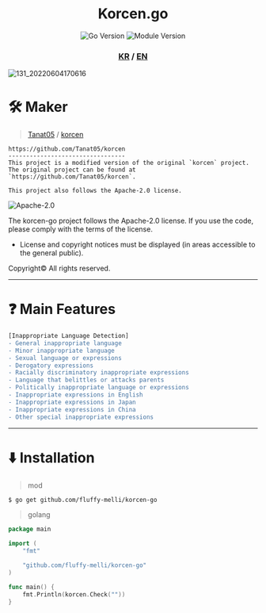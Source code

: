 <div align="center">
  <h1>Korcen.go</h1>

  ![Go Version](https://github.com/fluffy-melli/korcen-go/blob/main/docs/asset/go_version.svg)
  ![Module Version](https://github.com/fluffy-melli/korcen-go/blob/main/docs/asset/module_version.svg)
</div>
<div align="center">
  <h3>
    <a href="https://github.com/fluffy-melli/korcen-go">KR</a> /
    <a href="https://github.com/fluffy-melli/korcen-go/blob/main/docs/README.EN.md">EN</a>
  </h3>
</div>

![131_20220604170616](https://user-images.githubusercontent.com/85154556/171998341-9a7439c8-122f-4a9f-beb6-0e0b3aad05ed.png)

# 🛠 Maker

>[Tanat05](https://github.com/Tanat05) / [korcen](https://github.com/Tanat05/korcen)
```
https://github.com/Tanat05/korcen
---------------------------------
This project is a modified version of the original `korcen` project.
The original project can be found at `https://github.com/Tanat05/korcen`.

This project also follows the Apache-2.0 license.
```
![Apache-2.0](https://github.com/fluffy-melli/korcen-go/blob/main/docs/asset/Apache-2.0.png)

The korcen-go project follows the Apache-2.0 license. If you use the code, please comply with the terms of the license.

- License and copyright notices must be displayed (in areas accessible to the general public).

Copyright© All rights reserved.

---

# ❓ Main Features

```diff
[Inappropriate Language Detection]
- General inappropriate language
- Minor inappropriate language
- Sexual language or expressions
- Derogatory expressions
- Racially discriminatory inappropriate expressions
- Language that belittles or attacks parents
- Politically inappropriate language or expressions
- Inappropriate expressions in English
- Inappropriate expressions in Japan
- Inappropriate expressions in China
- Other special inappropriate expressions
```

---

# ⬇️ Installation

>mod
```sh
$ go get github.com/fluffy-melli/korcen-go
```

>golang
```go
package main

import (
	"fmt"

	"github.com/fluffy-melli/korcen-go"
)

func main() {
	fmt.Println(korcen.Check(""))
}
```